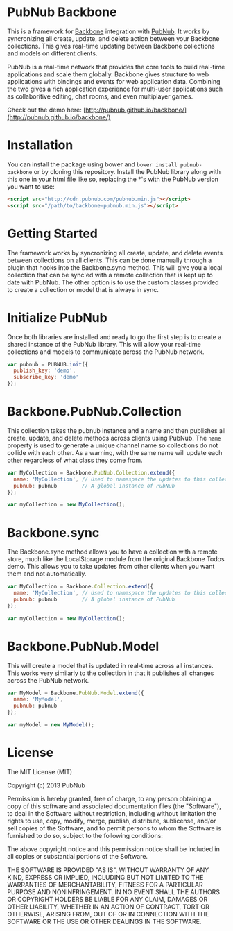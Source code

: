 PubNub Backbone
========

This is a framework for [Backbone](http://backbonejs.org) integration with [PubNub](http://pubnub.com). It works by syncronizing all create, update, and delete action between your Backbone collections. This gives real-time updating between Backbone collections and models on different clients.

PubNub is a real-time network that provides the core tools to build real-time applications and scale them globally. Backbone gives structure to web applications with bindings and events for web application data. Combining the two gives a rich application experience for multi-user applications such as collaboritive editing, chat rooms, and even multiplayer games.

Check out the demo here: [http://pubnub.github.io/backbone/](http://pubnub.github.io/backbone/)

# Installation

You can install the package using bower and `bower install pubnub-backbone` or by cloning this repository. Install the PubNub library along with this one in your html file like so, replacing the *'s with the PubNub version you want to use:

```html
<script src="http://cdn.pubnub.com/pubnub.min.js"></script>
<script src="/path/to/backbone-pubnub.min.js"></script>
```

# Getting Started

The framework works by syncronizing all create, update, and delete events between collections on all clients. This can be done manually through a plugin that hooks into the Backbone.sync method. This will give you a local collection that can be sync'ed with a remote collection that is kept up to date with PubNub. The other option is to use the custom classes provided to create a collection or model that is always in sync.

# Initialize PubNub

Once both libraries are installed and ready to go the first step is to create a shared instance of the PubNub library. This will allow your real-time collections and models to communicate across the PubNub network.

```javascript
var pubnub = PUBNUB.init({
  publish_key: 'demo',
  subscribe_key: 'demo'
});
```

# Backbone.PubNub.Collection

This collection takes the pubnub instance and a name and then publishes all create, update, and delete methods across clients using PubNub. The `name` property is used to generate a unique channel name so collections do not collide with each other. As a warning, with the same name will update each other regardless of what class they come from.

```javascript
var MyCollection = Backbone.PubNub.Collection.extend({
  name: 'MyCollection', // Used to namespace the updates to this collection
  pubnub: pubnub        // A global instance of PubNub
});

var myCollection = new MyCollection();
```

# Backbone.sync

The Backbone.sync method allows you to have a collection with a remote store, much like the LocalStorage module from the original Backbone Todos demo. This allows you to take updates from other clients when you want them and not automatically.

```javascript
var MyCollection = Backbone.Collection.extend({
  name: 'MyCollection', // Used to namespace the updates to this collection
  pubnub: pubnub        // A global instance of PubNub
});

var myCollection = new MyCollection();
```

# Backbone.PubNub.Model

This will create a model that is updated in real-time across all instances. This works very similarly to the collection in that it publishes all changes across the PubNub network.

```javascript
var MyModel = Backbone.PubNub.Model.extend({
  name: 'MyModel',
  pubnub: pubnub
});

var myModel = new MyModel();
```

# License

The MIT License (MIT)

Copyright (c) 2013 PubNub

Permission is hereby granted, free of charge, to any person obtaining a copy of
this software and associated documentation files (the "Software"), to deal in
the Software without restriction, including without limitation the rights to
use, copy, modify, merge, publish, distribute, sublicense, and/or sell copies of
the Software, and to permit persons to whom the Software is furnished to do so,
subject to the following conditions:

The above copyright notice and this permission notice shall be included in all
copies or substantial portions of the Software.

THE SOFTWARE IS PROVIDED "AS IS", WITHOUT WARRANTY OF ANY KIND, EXPRESS OR
IMPLIED, INCLUDING BUT NOT LIMITED TO THE WARRANTIES OF MERCHANTABILITY, FITNESS
FOR A PARTICULAR PURPOSE AND NONINFRINGEMENT. IN NO EVENT SHALL THE AUTHORS OR
COPYRIGHT HOLDERS BE LIABLE FOR ANY CLAIM, DAMAGES OR OTHER LIABILITY, WHETHER
IN AN ACTION OF CONTRACT, TORT OR OTHERWISE, ARISING FROM, OUT OF OR IN
CONNECTION WITH THE SOFTWARE OR THE USE OR OTHER DEALINGS IN THE SOFTWARE.
